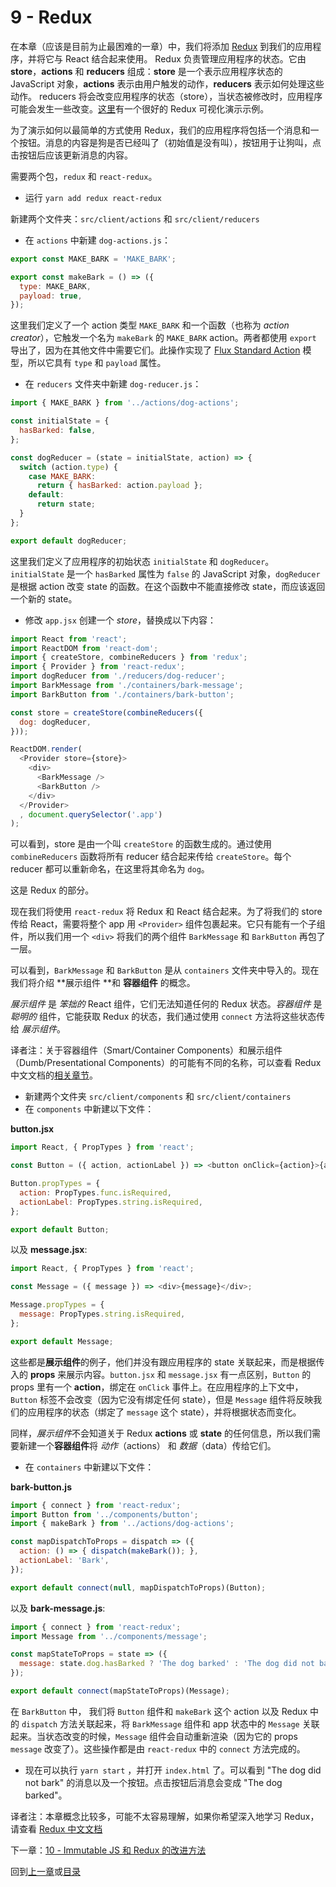 # 9 - Redux

在本章（应该是目前为止最困难的一章）中，我们将添加 [Redux](http://redux.js.org/) 到我们的应用程序，并将它与 React 结合起来使用。 Redux 负责管理应用程序的状态。它由 **store**，**actions** 和 **reducers** 组成：**store** 是一个表示应用程序状态的 JavaScript 对象，**actions** 表示由用户触发的动作，**reducers** 表示如何处理这些动作。 reducers 将会改变应用程序的状态（store），当状态被修改时，应用程序可能会发生一些改变。[这里](http://slides.com/jenyaterpil/redux-from-twitter-hype-to-production#/9)有一个很好的 Redux 可视化演示示例。

为了演示如何以最简单的方式使用 Redux，我们的应用程序将包括一个消息和一个按钮。消息的内容是狗是否已经叫了（初始值是没有叫），按钮用于让狗叫，点击按钮后应该更新消息的内容。

需要两个包，`redux` 和 `react-redux`。

- 运行 `yarn add redux react-redux`

新建两个文件夹：`src/client/actions` 和 `src/client/reducers`

- 在 `actions` 中新建 `dog-actions.js`：

```javascript
export const MAKE_BARK = 'MAKE_BARK';

export const makeBark = () => ({
  type: MAKE_BARK,
  payload: true,
});
```

这里我们定义了一个 action 类型 `MAKE_BARK` 和一个函数（也称为 *action creator*），它触发一个名为 `makeBark` 的 `MAKE_BARK` action。两者都使用 `export` 导出了，因为在其他文件中需要它们。此操作实现了 [Flux Standard Action](https://github.com/acdlite/flux-standard-action) 模型，所以它具有 `type` 和 `payload` 属性。

- 在 `reducers` 文件夹中新建 `dog-reducer.js`：

```javascript
import { MAKE_BARK } from '../actions/dog-actions';

const initialState = {
  hasBarked: false,
};

const dogReducer = (state = initialState, action) => {
  switch (action.type) {
    case MAKE_BARK:
      return { hasBarked: action.payload };
    default:
      return state;
  }
};

export default dogReducer;
```

这里我们定义了应用程序的初始状态 `initialState` 和 `dogReducer`。`initialState` 是一个 `hasBarked` 属性为 `false` 的 JavaScript 对象，`dogReducer` 是根据 action 改变 state 的函数。在这个函数中不能直接修改 state，而应该返回一个新的 state。

- 修改 `app.jsx` 创建一个 *store*，替换成以下内容：

```javascript
import React from 'react';
import ReactDOM from 'react-dom';
import { createStore, combineReducers } from 'redux';
import { Provider } from 'react-redux';
import dogReducer from './reducers/dog-reducer';
import BarkMessage from './containers/bark-message';
import BarkButton from './containers/bark-button';

const store = createStore(combineReducers({
  dog: dogReducer,
}));

ReactDOM.render(
  <Provider store={store}>
    <div>
      <BarkMessage />
      <BarkButton />
    </div>
  </Provider>
  , document.querySelector('.app')
);
```

可以看到，store 是由一个叫 `createStore` 的函数生成的。通过使用 `combineReducers` 函数将所有 reducer 结合起来传给 `createStore`。每个 reducer 都可以重新命名，在这里将其命名为 `dog`。

这是 Redux 的部分。

现在我们将使用 `react-redux` 将 Redux 和 React 结合起来。为了将我们的 store 传给 React，需要将整个 app 用 `<Provider>` 组件包裹起来。它只有能有一个子组件，所以我们用一个 `<div>` 将我们的两个组件 `BarkMessage` 和 `BarkButton` 再包了一层。

可以看到，`BarkMessage` 和 `BarkButton` 是从 `containers` 文件夹中导入的。现在我们将介绍 **展示组件 **和 **容器组件** 的概念。

*展示组件* 是 *笨拙的* React 组件，它们无法知道任何的 Redux 状态。*容器组件* 是 *聪明的* 组件，它能获取 Redux 的状态，我们通过使用 `connect` 方法将这些状态传给 *展示组件*。

译者注：关于容器组件（Smart/Container Components）和展示组件（Dumb/Presentational Components）的可能有不同的名称，可以查看 Redux 中文文档的[相关章节](http://cn.redux.js.org/docs/basics/UsageWithReact.html)。

- 新建两个文件夹 `src/client/components` 和 `src/client/containers`
- 在 `components` 中新建以下文件：

**button.jsx**

```javascript
import React, { PropTypes } from 'react';

const Button = ({ action, actionLabel }) => <button onClick={action}>{actionLabel}</button>;

Button.propTypes = {
  action: PropTypes.func.isRequired,
  actionLabel: PropTypes.string.isRequired,
};

export default Button;
```

以及 **message.jsx**:

```javascript
import React, { PropTypes } from 'react';

const Message = ({ message }) => <div>{message}</div>;

Message.propTypes = {
  message: PropTypes.string.isRequired,
};

export default Message;
```

这些都是**展示组件**的例子，他们并没有跟应用程序的 state 关联起来，而是根据传入的 **props** 来展示内容。`button.jsx` 和 `message.jsx` 有一点区别，`Button` 的 props 里有一个 **action**，绑定在 `onClick` 事件上。在应用程序的上下文中，`Button` 标签不会改变（因为它没有绑定任何 state），但是 `Message` 组件将反映我们的应用程序的状态（绑定了 `message` 这个 state），并将根据状态而变化。

同样，*展示组件*不会知道关于 Redux **actions** 或 **state** 的任何信息，所以我们需要新建一个**容器组件**将 *动作*（actions） 和 *数据*（data）传给它们。

- 在 `containers` 中新建以下文件：

**bark-button.js**

```javascript
import { connect } from 'react-redux';
import Button from '../components/button';
import { makeBark } from '../actions/dog-actions';

const mapDispatchToProps = dispatch => ({
  action: () => { dispatch(makeBark()); },
  actionLabel: 'Bark',
});

export default connect(null, mapDispatchToProps)(Button);
```

以及 **bark-message.js**:

```javascript
import { connect } from 'react-redux';
import Message from '../components/message';

const mapStateToProps = state => ({
  message: state.dog.hasBarked ? 'The dog barked' : 'The dog did not bark',
});

export default connect(mapStateToProps)(Message);
```

在 `BarkButton` 中， 我们将 `Button` 组件和 `makeBark` 这个 action 以及 Redux 中的 `dispatch` 方法关联起来，将 `BarkMessage` 组件和 app 状态中的 `Message` 关联起来。当状态改变的时候，`Message` 组件会自动重新渲染（因为它的 props `message` 改变了）。这些操作都是由 `react-redux` 中的 `connect` 方法完成的。

- 现在可以执行 `yarn start` ，并打开 `index.html` 了。可以看到 "The dog did not bark" 的消息以及一个按钮。点击按钮后消息会变成 "The dog barked"。

译者注：本章概念比较多，可能不太容易理解，如果你希望深入地学习 Redux，请查看 [Redux 中文文档](http://cn.redux.js.org/)

下一章：[10 - Immutable JS 和 Redux 的改进方法](/tutorial/10-immutable-redux-improvements)

回到[上一章](/tutorial/8-react)或[目录](https://github.com/pd4d10/js-stack-from-scratch#目录)